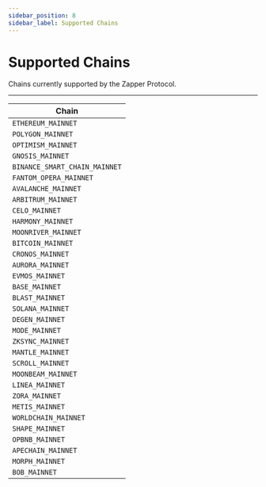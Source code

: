 ```yaml
---
sidebar_position: 8
sidebar_label: Supported Chains
---
```


# Supported Chains

Chains currently supported by the Zapper Protocol.

---

| Chain      |  
| ----------- |
| `ETHEREUM_MAINNET`      |
| `POLYGON_MAINNET`      |
| `OPTIMISM_MAINNET`      |
| `GNOSIS_MAINNET`      |
| `BINANCE_SMART_CHAIN_MAINNET`      |
| `FANTOM_OPERA_MAINNET`      |
| `AVALANCHE_MAINNET`      |
| `ARBITRUM_MAINNET`      |
| `CELO_MAINNET`      |
| `HARMONY_MAINNET`      |
| `MOONRIVER_MAINNET`      |
| `BITCOIN_MAINNET`      |
| `CRONOS_MAINNET`      |
| `AURORA_MAINNET`      |
| `EVMOS_MAINNET`      |
| `BASE_MAINNET`      |
| `BLAST_MAINNET`      |
| `SOLANA_MAINNET`      |
| `DEGEN_MAINNET`      |
| `MODE_MAINNET`      |
| `ZKSYNC_MAINNET`      |
| `MANTLE_MAINNET`      |
| `SCROLL_MAINNET`      |
| `MOONBEAM_MAINNET`      |
| `LINEA_MAINNET`      |
| `ZORA_MAINNET`      |
| `METIS_MAINNET`      |
| `WORLDCHAIN_MAINNET`      |
| `SHAPE_MAINNET`      |
| `OPBNB_MAINNET`      |
| `APECHAIN_MAINNET`      |
| `MORPH_MAINNET`      |
| `BOB_MAINNET`      |
